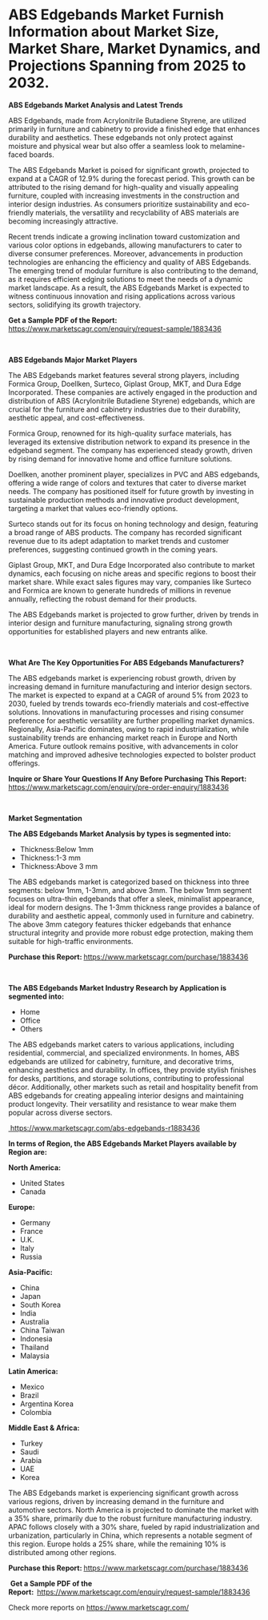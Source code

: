 <p><h1>ABS Edgebands Market Furnish Information about Market Size, Market Share, Market Dynamics, and Projections Spanning from 2025 to 2032.</h1></p><p><strong>ABS Edgebands Market Analysis and Latest Trends</strong></p>
<p><p>ABS Edgebands, made from Acrylonitrile Butadiene Styrene, are utilized primarily in furniture and cabinetry to provide a finished edge that enhances durability and aesthetics. These edgebands not only protect against moisture and physical wear but also offer a seamless look to melamine-faced boards.</p><p>The ABS Edgebands Market is poised for significant growth, projected to expand at a CAGR of 12.9% during the forecast period. This growth can be attributed to the rising demand for high-quality and visually appealing furniture, coupled with increasing investments in the construction and interior design industries. As consumers prioritize sustainability and eco-friendly materials, the versatility and recyclability of ABS materials are becoming increasingly attractive.</p><p>Recent trends indicate a growing inclination toward customization and various color options in edgebands, allowing manufacturers to cater to diverse consumer preferences. Moreover, advancements in production technologies are enhancing the efficiency and quality of ABS Edgebands. The emerging trend of modular furniture is also contributing to the demand, as it requires efficient edging solutions to meet the needs of a dynamic market landscape. As a result, the ABS Edgebands Market is expected to witness continuous innovation and rising applications across various sectors, solidifying its growth trajectory.</p></p>
<p><strong>Get a Sample PDF of the Report:&nbsp;</strong> <a href="https://www.marketscagr.com/enquiry/request-sample/1883436?utm_campaign=2476&utm_medium=2&utm_source=Github&utm_content=ia&utm_term=03042025&utm_id=abs-edgebands">https://www.marketscagr.com/enquiry/request-sample/1883436</a></p>
<p>&nbsp;</p>
<p><strong>ABS Edgebands Major Market Players</strong></p>
<p><p>The ABS Edgebands market features several strong players, including Formica Group, Doellken, Surteco, Giplast Group, MKT, and Dura Edge Incorporated. These companies are actively engaged in the production and distribution of ABS (Acrylonitrile Butadiene Styrene) edgebands, which are crucial for the furniture and cabinetry industries due to their durability, aesthetic appeal, and cost-effectiveness.</p><p>Formica Group, renowned for its high-quality surface materials, has leveraged its extensive distribution network to expand its presence in the edgeband segment. The company has experienced steady growth, driven by rising demand for innovative home and office furniture solutions. </p><p>Doellken, another prominent player, specializes in PVC and ABS edgebands, offering a wide range of colors and textures that cater to diverse market needs. The company has positioned itself for future growth by investing in sustainable production methods and innovative product development, targeting a market that values eco-friendly options.</p><p>Surteco stands out for its focus on honing technology and design, featuring a broad range of ABS products. The company has recorded significant revenue due to its adept adaptation to market trends and customer preferences, suggesting continued growth in the coming years.</p><p>Giplast Group, MKT, and Dura Edge Incorporated also contribute to market dynamics, each focusing on niche areas and specific regions to boost their market share. While exact sales figures may vary, companies like Surteco and Formica are known to generate hundreds of millions in revenue annually, reflecting the robust demand for their products.</p><p>The ABS Edgebands market is projected to grow further, driven by trends in interior design and furniture manufacturing, signaling strong growth opportunities for established players and new entrants alike.</p></p>
<p>&nbsp;</p>
<p><strong>What Are The Key Opportunities For ABS Edgebands Manufacturers?</strong></p>
<p><p>The ABS edgebands market is experiencing robust growth, driven by increasing demand in furniture manufacturing and interior design sectors. The market is expected to expand at a CAGR of around 5% from 2023 to 2030, fueled by trends towards eco-friendly materials and cost-effective solutions. Innovations in manufacturing processes and rising consumer preference for aesthetic versatility are further propelling market dynamics. Regionally, Asia-Pacific dominates, owing to rapid industrialization, while sustainability trends are enhancing market reach in Europe and North America. Future outlook remains positive, with advancements in color matching and improved adhesive technologies expected to bolster product offerings.</p></p>
<p><strong>Inquire or Share Your Questions If Any Before Purchasing This Report:</strong> <a href="https://www.marketscagr.com/enquiry/pre-order-enquiry/1883436?utm_campaign=2476&utm_medium=2&utm_source=Github&utm_content=ia&utm_term=03042025&utm_id=abs-edgebands">https://www.marketscagr.com/enquiry/pre-order-enquiry/1883436</a></p>
<p>&nbsp;</p>
<p><strong>Market Segmentation</strong></p>
<p><strong>The ABS Edgebands Market Analysis by types is segmented into:</strong></p>
<p><ul><li>Thickness:Below 1mm</li><li>Thickness:1-3 mm</li><li>Thickness:Above 3 mm</li></ul></p>
<p><p>The ABS edgebands market is categorized based on thickness into three segments: below 1mm, 1-3mm, and above 3mm. The below 1mm segment focuses on ultra-thin edgebands that offer a sleek, minimalist appearance, ideal for modern designs. The 1-3mm thickness range provides a balance of durability and aesthetic appeal, commonly used in furniture and cabinetry. The above 3mm category features thicker edgebands that enhance structural integrity and provide more robust edge protection, making them suitable for high-traffic environments.</p></p>
<p><strong>Purchase this Report:&nbsp;</strong><a href="https://www.marketscagr.com/purchase/1883436?utm_campaign=2476&utm_medium=2&utm_source=Github&utm_content=ia&utm_term=03042025&utm_id=abs-edgebands">https://www.marketscagr.com/purchase/1883436</a></p>
<p>&nbsp;</p>
<p><strong>The ABS Edgebands Market Industry Research by Application is segmented into:</strong></p>
<p><ul><li>Home</li><li>Office</li><li>Others</li></ul></p>
<p><p>The ABS edgebands market caters to various applications, including residential, commercial, and specialized environments. In homes, ABS edgebands are utilized for cabinetry, furniture, and decorative trims, enhancing aesthetics and durability. In offices, they provide stylish finishes for desks, partitions, and storage solutions, contributing to professional décor. Additionally, other markets such as retail and hospitality benefit from ABS edgebands for creating appealing interior designs and maintaining product longevity. Their versatility and resistance to wear make them popular across diverse sectors.</p></p>
<p><a href="https://www.marketscagr.com/abs-edgebands-r1883436?utm_campaign=2476&utm_medium=2&utm_source=Github&utm_content=ia&utm_term=03042025&utm_id=abs-edgebands">&nbsp;https://www.marketscagr.com/abs-edgebands-r1883436</a></p>
<p><strong>In terms of Region, the ABS Edgebands Market Players available by Region are:</strong></p>
<p>
    <p> <strong> North America: </strong>
        <ul>
            <li>United States</li>
            <li>Canada</li>
        </ul>
        </p> 
    <p> <strong> Europe: </strong>
        <ul>
            <li>Germany</li>
            <li>France</li>
            <li>U.K.</li>
            <li>Italy</li>
            <li>Russia</li>
        </ul>
        </p> 
    <p> <strong> Asia-Pacific: </strong>
        <ul>
            <li>China</li>
            <li>Japan</li>
            <li>South Korea</li>
            <li>India</li>
            <li>Australia</li>
            <li>China Taiwan</li>
            <li>Indonesia</li>
            <li>Thailand</li>
            <li>Malaysia</li>
        </ul>
        </p> 
    <p> <strong> Latin America: </strong>
        <ul>
            <li>Mexico</li>
            <li>Brazil</li>
            <li>Argentina Korea</li>
            <li>Colombia</li>
        </ul>
        </p> 
    <p> <strong> Middle East & Africa: </strong>
        <ul>
            <li>Turkey</li>
            <li>Saudi</li>
            <li>Arabia</li>
            <li>UAE</li>
            <li>Korea</li>
        </ul>
    </p>
    </p>
<p><p>The ABS Edgebands market is experiencing significant growth across various regions, driven by increasing demand in the furniture and automotive sectors. North America is projected to dominate the market with a 35% share, primarily due to the robust furniture manufacturing industry. APAC follows closely with a 30% share, fueled by rapid industrialization and urbanization, particularly in China, which represents a notable segment of this region. Europe holds a 25% share, while the remaining 10% is distributed among other regions.</p></p>
<p><strong>Purchase this Report: </strong><a href="https://www.marketscagr.com/purchase/1883436?utm_campaign=2476&utm_medium=2&utm_source=Github&utm_content=ia&utm_term=03042025&utm_id=abs-edgebands">https://www.marketscagr.com/purchase/1883436</a></p>
<p>&nbsp;<strong>Get a Sample PDF of the Report:&nbsp;&nbsp;</strong><a href="https://www.marketscagr.com/enquiry/request-sample/1883436?utm_campaign=2476&utm_medium=2&utm_source=Github&utm_content=ia&utm_term=03042025&utm_id=abs-edgebands">https://www.marketscagr.com/enquiry/request-sample/1883436</a></p>
<p><strong></strong></p>
<p>Check more reports on <a href="https://www.marketscagr.com/?utm_campaign=2476&utm_medium=2&utm_source=Github&utm_content=ia&utm_term=03042025&utm_id=abs-edgebands">https://www.marketscagr.com/</a></p>